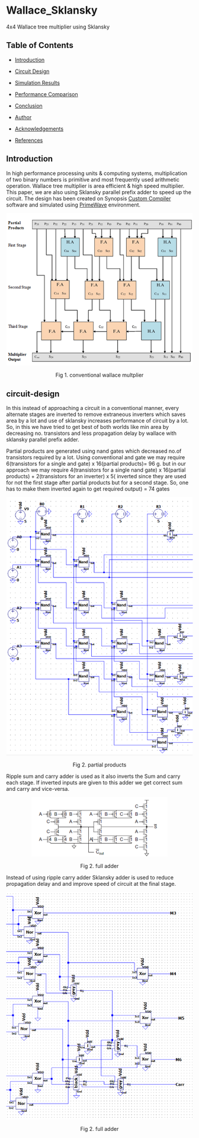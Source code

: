 # Wallace_Sklansky
4x4 Wallace tree multiplier using Sklansky
## Table of Contents

- [Introduction](https://github.com/Sairamakula1999/Wallace_Sklansky/edit/main/README.md#introduction)

- [Circuit Design](https://github.com/Sairamakula1999/Wallace_Sklansky/edit/main/README.md#circuit-design)
- [Simulation Results](https://github.com/Sairamakula1999/Wallace_Sklansky/edit/main/README.md#simulation-results)
- [Performance Comparison](https://github.com/Sairamakula1999/Wallace_Sklansky/edit/main/README.md#performance-comparison)
- [Conclusion](https://github.com/Sairamakula1999/Wallace_Sklansky/edit/main/README.md#conclusion)
- [Author](https://github.com/Sairamakula1999/Wallace_Sklansky/edit/main/README.md#author) 
- [Acknowledgements](https://github.com/Sairamakula1999/Wallace_Sklansky/edit/main/README.md#acknowledgements)
- [References](https://github.com/Sairamakula1999/Wallace_Sklansky/edit/main/README.md#references)

## Introduction
In high performance processing units & computing systems, multiplication of two binary numbers is primitive and most frequently used arithmetic operation. Wallace tree multiplier is area efficient & high speed multiplier. This paper, we are also using Sklansky parallel prefix adder to speed up the circuit. The design has been created on Synopsis [Custom Compiler](https://www.synopsys.com/implementation-and-signoff/custom-design-platform/custom-compiler.html) software and simulated using [PrimeWave](https://www.synopsys.com/implementation-and-signoff/ams-simulation/primewave.html) environment. 

<p align="center">
<img src="images/Wallace-Tree-Multiplier-using-full-and-half-adders.png">
</p>
<p align="center">
Fig 1. conventional wallace multplier
</p>

## circuit-design
In this instead of approaching a circuit in a conventional  manner, every alternate stages are inverted to remove extraneous inverters which saves area by a lot and use of sklansky increases performance of circuit by a lot. So, in this we have tried to get best of both worlds like min area by decreasing no. transistors and less propagation delay by wallace with sklansky parallel prefix adder.

Partial products are generated using nand gates which decreased no.of transistors required by a lot. Using conventional and gate we may require 6(transistors for a single and gate) x 16(partial products)= 96 g. but in our approach we may require 4(transistors for a single nand gate) x 16(partial products) + 2(transistors for an inverter) x 5( inverted since they are used for not the first stage after partial products but for a second stage. So, one has to make them inverted again to get required output) = 74 gates  
<p align="center">
<img src="images/kk.png">
</p>
<p align="center">
Fig 2. partial products
</p>

Ripple sum and carry adder is used as it also inverts the Sum and carry each stage. If inverted inputs are given to this adder we get correct sum and carry and vice-versa.
<p align="center">
<img src="images/cs.png">
</p>
<p align="center">
Fig 2. full adder
</p>

Instead of using ripple carry adder Sklansky adder is used to reduce propagation delay and  and improve speed of circuit at the final stage.
<p align="center">
<img src="images/sk.png">
</p>
<p align="center">
Fig 2. full adder
</p>
